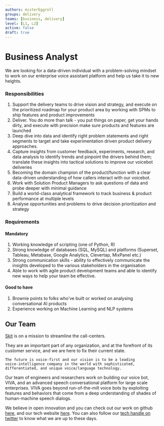 ```yaml
---
authors: misterEggroll
groups: delivery
teams: [business, delivery]
level: [L1, L2]
active: false
draft: true
---
```


# Business Analyst

We are looking for a data-driven individual with a problem-solving mindset to work on our enterprise voice assistant platform and help us take it to new heights.

### Responsibilities

1. Support the delivery teams to drive vision and strategy, and execute on the prioritized roadmap for your product area by working with SPMs to ship features and product improvements
2. Deliver. You do more than talk - you put things on paper, get your hands dirty, and execute with precision make sure products and features are launched
3. Deep dive into data and identify right problem statements and right segments to target and take experimentation driven product delivery approaches.
4. Capture insights from customer feedback, experiments, research, and data analysis to identify trends and pinpoint the drivers behind them; translate these insights into tactical solutions to improve our voicebot deliveries
5. Becoming the domain champion of the product/function with a clear data-driven understanding of how callers interact with our voicebot.
6. Work with Solution Product Managers to ask questions of data and probe deeper with minimal guidance
7. Build a world-class analytical framework to track business & product performance at multiple levels
8. Analyse opportunities and problems to drive decision prioritization and strategy

### Requirements

#### Mandatory

1. Working knowledge of scripting (one of Python, R)
2. Strong knowledge of databases (SQL, MySQL) and platforms (Superset, Tableau, Metabase, Google Analytics, Clevertap, MixPanel etc.)
3. Strong communication skills - ability to effectively communicate the insights developed to the various stakeholders in the organisation
4. Able to work with agile product development teams and able to identify new ways to help your team be effective.

#### Good to have

1. Brownie points to folks who’ve built or worked on analysing conversational AI products
2. Experience working on Machine Learning and NLP systems

## Our Team

[Skit](http://vernacular.ai/) is on a mission to streamline the call-centers.

They are an important part of any organization, and at the forefront of its customer service, and we are here to fix their current state.

```text
The future is voice-first and our vision is to be a leading 
voice-intelligence company in the world with sophisticated, 
differentiated, and unique voice/language technology.
```

Our team of engineers and researchers work on building our voice bot, VIVA, and
an advanced speech conversational platform for large scale enterprises. VIVA
goes beyond run-of-the-mill voice bots by exploiting features and behaviors that
come from a deep understanding of shades of human-machine speech dialogs.

We believe in open innovation and you can check out our work on github [here](https://github.com/skit-ai), and
our tech website [here](https://tech.skit.ai/). You can also follow our [tech handle on twitter](https://twitter.com/SkitTech/) to know
what we are up to these days.
